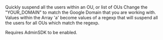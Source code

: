 Quickly suspend all the users within an OU, or list of OUs
Change the "YOUR_DOMAIN" to match the Google Domain that you are working with.  Values within the Array 'a' become values of a regexp that will suspend all the users for all OUs which match the regexp.

Requires AdminSDK to be enabled.
